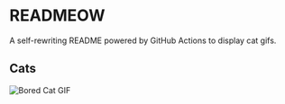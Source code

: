 # READMEOW

A self-rewriting README powered by GitHub Actions to display cat gifs.

## Cats

![Bored Cat GIF](https://media1.giphy.com/media/mlvseq9yvZhba/200.gif?cid=9acd02da2n6zbt0gzr3n6x1fczjysgcl40htjlm17p74uh3r&ep=v1_gifs_search&rid=200.gif&ct=g)
